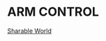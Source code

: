 # ARM CONTROL

[Sharable World](https://gears.aposteriori.com.sg/index.html?worldJSON=https%3A%2F%2Fraw.githubusercontent.com%2FSACHSTech%2FGearsbotEV3Curriculum%2Fmain%2FArmControl%2FgridMap_config.json&robotJSON=https%3A%2F%2Fraw.githubusercontent.com%2FSACHSTech%2FGearsbotEV3Curriculum%2Fmain%2FArmControl%2FgearsRobot.json)
